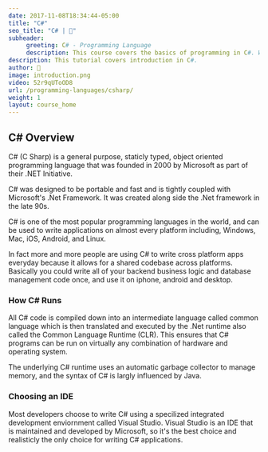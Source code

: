 ```yaml
---
date: 2017-11-08T18:34:44-05:00
title: "C#"
seo_title: "C# | 🦒"
subheader:
     greeting: C# - Programming Language
     description: This course covers the basics of programming in C#. Work your way through the videos/articles and I'll teach you everything you need to know to start your programming journey!
description: This tutorial covers introduction in C#.
author: 🦒
image: introduction.png
video: 52r9qUToOD8
url: /programming-languages/csharp/
weight: 1
layout: course_home
---
```

## C# Overview

C# (C Sharp) is a general purpose, staticly typed, object oriented programming
language that was founded in 2000 by Microsoft as part of their .NET Initiative.

C# was designed to be portable and fast and is tightly coupled with Microsoft's
.Net Framework. It was created along side the .Net framework in the late 90s.

C# is one of the most popular programming languages in the world, and can
be used to write applications on almost every platform including, Windows,
Mac, iOS, Android, and Linux.

In fact more and more people are using C# to write cross platform apps everyday
because it allows for a shared codebase across platforms. Basically you could
write all of your backend business logic and database management code once,
and use it on iphone, android and desktop.

### How C# Runs

All C# code is compiled down into an intermediate language called common language
which is then translated and executed by the .Net runtime also called the
Common Language Runtime (CLR). This ensures that C# programs can be run on
virtually any combination of hardware and operating system.

The underlying C# runtime uses an automatic garbage collector to manage
memory, and the syntax of C# is largly influenced by Java.

### Choosing an IDE

Most developers choose to write C# using a specilized integrated
development enviornment called Visual Studio. Visual Studio is an IDE that
is maintained and developed by Microsoft, so it's the best choice and realisticly
the only choice for writing C# applications.